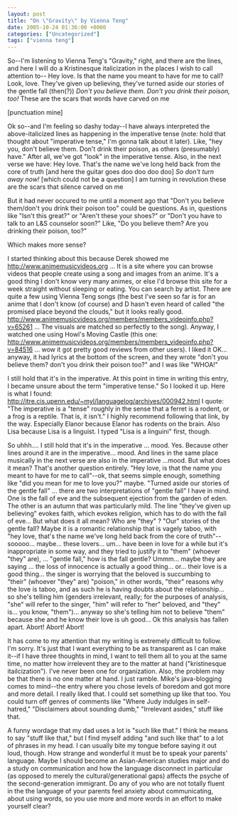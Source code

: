 ```yaml
---
layout: post
title: "On \"Gravity\" by Vienna Teng"
date: 2005-10-24 01:36:00 +0000
categories: ["Uncategorized"]
tags: ["vienna teng"]
---
```


So--I'm listening to Vienna Teng's "Gravity," right, and there are the lines, and here I will do a Kristinesque italicization in the places I wish to call attention to--
Hey love. Is that the name you meant to have
for me to call?
Look, love. They've given up believing, they've turned aside our stories of the gentle fall
(then(?)) *Don't you believe them.
Don't you drink their poison, too!*
These are the scars that words have carved
on me

[punctuation mine]

Ok so--and I'm feeling so dashy today--I have always interpreted the above-italicized lines as happening in the imperative tense (note: hold that thought about "imperative tense," I'm gonna talk about it later). Like, "hey you, don't believe them. Don't drink their poison, as others (presumably) have." After all, we've got "look" in the imperative tense. Also, in the next verse we have:
Hey love. That's the name we've long held back
from the core of truth
[and here the guitar goes doo doo doo doo]
*So don't turn away now!* [which could not be a question]
I am turning
in revolution
these are the scars that silence carved
on me

But it had never occured to me until a moment ago that "Don't you believe them/don't you drink their poison too" could be questions. As in, questions like "Isn't this great?" or "Aren't these your shoes?" or "Don't you have to talk to an L&S counselor soon?" Like, "Do you believe them? Are you drinking their poison, too?" 

Which makes more sense?

I started thinking about this because Derek showed me http://www.animemusicvideos.org ... It is a site where you can browse videos that people create using a song and images from an anime. It's a good thing I don't know very many animes, or else I'd browse this site for a week straight without sleeping or eating. You can search by artist. There are quite a few using Vienna Teng songs (the best I've seen so far is for an anime that I don't know (of course) and D hasn't even heard of called "the promised place beyond the clouds," but it looks really good. http://www.animemusicvideos.org/members/members_videoinfo.php?v=65261  ... The visuals are matched so perfectly to the song). Anyway, I watched one using Howl's Moving Castle (this one: http://www.animemusicvideos.org/members/members_videoinfo.php?v=84516  ... wow it got pretty good reviews from other users). I liked it OK... anyway, it had lyrics at the bottom of the screen, and they wrote "don't you believe them? don't you drink their poison too?" and I was like "WHOA!"

I still hold that it's in the imperative. At this point in time in writing this entry, I became unsure about the term "imperative tense." So I looked it up. Here is what I found: http://itre.cis.upenn.edu/~myl/languagelog/archives/000942.html I quote: "The imperative is a "tense" roughly in the sense that a ferret is a rodent, or a frog is a reptile. That is, it isn't." I highly recommend following that link, by the way. Especially Elanor because Elanor has rodents on the brain. Also Lisa because Lisa is a linguist. I typed "Lisa is a linguini" first, though.

So uhhh.... I still hold that it's in the imperative ... mood. Yes. Because other lines around it are in the imperative... mood. And lines in the same place musically in the next verse are also in the imperative ...mood. But what does it mean? That's another question entirely. "Hey love, is that the name you meant to have for me to call"--ok, that seems simple enough, something like "did you mean for me to love you?" maybe. "Turned aside our stories of the gentle fall" ... there are two interpretations of "gentle fall" I have in mind. One is the fall of eve and the subsequent ejection from the garden of eden. The other is an autumn that was particularly mild. The line "they've given up believing" evokes faith, which evokes religion, which has to do with the fall of eve... But what does it all mean? Who are "they" ? "Our" stories of the gentle fall? Maybe it is a romantic relationship that is vagely taboo, with "hey love, that's the name we've long held back from the core of truth"--sooooo... maybe... these lovers... um... have been in love for a while but it's inappropriate in some way, and they tried to justify it to "them" (whoever "they" are), ... "gentle fall," how is the fall gentle? Ummm... maybe they are saying ... the loss of innocence is actually a good thing... or... their love is a good thing... the singer is worrying that the beloved is succumbing to "their" (whoever "they" are) "poison," in other words, "their" reasons why the love is taboo, and as such he is having doubts about the relationship... so she's telling him (genders irrelevant, really; for the purposes of analysis, "she" will refer to the singer, "him" will refer to "her" beloved, and "they" is... you know, "them")... anyway so she's telling him not to believe "them" because she and he know their love is uh good... Ok this analysis has fallen apart. Abort! Abort! Abort!

It has come to my attention that my writing is extremely difficult to follow. I'm sorry. It's just that I want everything to be as transparent as I can make it--if I have three thoughts in mind, I want to tell them all to you at the same time, no matter how irrelevent they are to the matter at hand ("kristinesque itailcization"). I've never been one for organization. Also, the problem may be that there is no one matter at hand. I just ramble. Mike's java-blogging comes to mind--the entry where you chose levels of boredom and got more and more detail. I really liked that. I could set something up like that too. You could turn off genres of comments like "Where Judy indulges in self-hatred," "Disclaimers about sounding dumb," "Irrelevant asides," stuff like that. 

A funny wordage that my dad uses a lot is "such like that." I think he means to say "stuff like that," but I find myself adding "and such like that" to a lot of phrases in my head. I can usually bite my tongue before saying it out loud, though. How strange and wonderful it must be to speak your parents' language. Maybe I should become an Asian-American studies major and do a study on communication and how the language disconnect in particular (as opposed to merely the cultural/generational gaps) affects the psyche of the second-generation immigrant. Do any of you who are not totally fluent in the the language of your parents feel anxiety about communicating, about using words, so you use more and more words in an effort to make yourself clear?